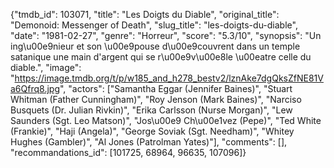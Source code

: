 {"tmdb_id": 103071, "title": "Les Doigts du Diable", "original_title": "Demonoid: Messenger of Death", "slug_title": "les-doigts-du-diable", "date": "1981-02-27", "genre": "Horreur", "score": "5.3/10", "synopsis": "Un ing\u00e9nieur et son \u00e9pouse d\u00e9couvrent dans un temple satanique une main d'argent qui se r\u00e9v\u00e8le \u00eatre celle du diable.", "image": "https://image.tmdb.org/t/p/w185_and_h278_bestv2/lznAke7dgQksZfNE81Va6Qfrq8.jpg", "actors": ["Samantha Eggar (Jennifer Baines)", "Stuart Whitman (Father Cunningham)", "Roy Jenson (Mark Baines)", "Narciso Busquets (Dr. Julian Rivkin)", "Erika Carlsson (Nurse Morgan)", "Lew Saunders (Sgt. Leo Matson)", "Jos\u00e9 Ch\u00e1vez (Pepe)", "Ted White (Frankie)", "Haji (Angela)", "George Soviak (Sgt. Needham)", "Whitey Hughes (Gambler)", "Al Jones (Patrolman Yates)"], "comments": [], "recommandations_id": [101725, 68964, 96635, 107096]}